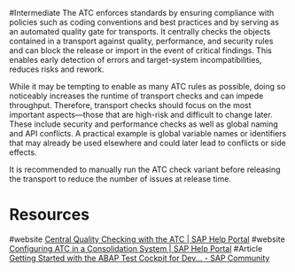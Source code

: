 #Intermediate 
The ATC enforces standards by ensuring compliance with policies such as coding conventions and best practices and by serving as an automated quality gate for transports. It centrally checks the objects contained in a transport against quality, performance, and security rules and can block the release or import in the event of critical findings. This enables early detection of errors and target-system incompatibilities, reduces risks and rework.

While it may be tempting to enable as many ATC rules as possible, doing so noticeably increases the runtime of transport checks and can impede throughput. Therefore, transport checks should focus on the most important aspects—those that are high-risk and difficult to change later. These include security and performance checks as well as global naming and API conflicts. A practical example is global variable names or identifiers that may already be used elsewhere and could later lead to conflicts or side effects.

It is recommended to manually run the ATC check variant before releasing the transport to reduce the number of issues at release time.
# Resources
#website [Central Quality Checking with the ATC | SAP Help Portal](https://help.sap.com/docs/ABAP_PLATFORM_NEW/ba879a6e2ea04d9bb94c7ccd7cdac446/3f1a866ced26445cbfb8e1f896f86dfb.html?locale=en-US)
#website [Configuring ATC in a Consolidation System | SAP Help Portal](https://help.sap.com/docs/ABAP_PLATFORM_NEW/ba879a6e2ea04d9bb94c7ccd7cdac446/73473fd593fc417ba7a6367423f1e535.html?locale=en-US)
#Article [Getting Started with the ABAP Test Cockpit for Dev... - SAP Community](https://community.sap.com/t5/application-development-and-automation-blog-posts/getting-started-with-the-abap-test-cockpit-for-developers/ba-p/13232141)
